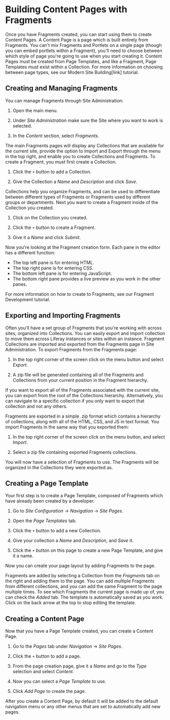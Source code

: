 # Building Content Pages with Fragments

Once you have Fragments created, you can start using them to create Content 
Pages. A Content Page is a page which is built entirely from Fragments. You 
can't mix Fragments and Portlets on a single page (though you can embed 
portlets within a Fragment), you'll need to choose between which style of page 
you're going to use when you start creating it. Content Pages must be created 
from Page Templates, and like a Fragment, Page Templates must exist within a 
Collection. For more information on choosing between page types, see our Modern 
Site Building[link] tutorial.

## Creating and Managing Fragments

You can manage Fragments through Site Administration:

1.  Open the main menu.

2.  Under *Site Administration* make sure the Site where you want to work is 
    selected.

3.  In the *Content* section, select *Fragments*.

<screenshot>

The main Fragments pages will display any Collections that are available for the current site, provide the option to Import and Export through the menu in the top right, and enable you to create Collections and Fragments. To create a Fragment, you must first create a Collection.

1.  Click the `+` button to add a Collection.

2.  Give the Collection a *Name* and *Description* and click *Save*.

Collections help you organize Fragments, and can be used to differentiate 
between different types of Fragments or Fragments used by different groups or 
departments. Next you want to create a Fragment inside of the Collection you 
created.

1.  Click on the Collection you created.

2.  Click the `+` button to create a Fragment.

3.  Give it a *Name* and click *Submit*.

<screenshot>

Now you're looking at the Fragment creation form. Each pane in the editor has a 
different function:

*  The top left pane is for entering HTML.
*  The top right pane is for entering CSS.
*  The bottom left pane is for entering JavaScript.
*  The bottom right pane provides a live preview as you work in the other panes.

For more information on how to create to Fragments, see our Fragment 
Development tutorial.

## Exporting and Importing Fragments

Often you'll have a set group of Fragments that you're working with across 
sites, organized into Collections. You can easily export and import collection 
to move them across Liferay instances or sites within an instance. Fragment 
Collections are imported and exported from the Fragments page in Site 
Administration. To export Fragments from the Fragments page:

1.  In the top right corner of the screen click on the menu button and select
    *Export*.
    
2.  A zip file will be generated containing all of the Fragments and 
    Collections from your current position in the Fragment hierarchy.
    
If you want to export all of the Fragments associated with the current site, you
can export from the root of the Collections hierarchy. Alternatively, you can 
navigate to a specific collection if you only want to export that collection 
and not any others.

Fragments are exported in a simple .zip format which contains a hierarchy of 
collections, along with all of the HTML, CSS, and JS in text format. You 
import Fragments in the same way that you exported them:

1.  In the top right corner of the screen click on the menu button, and select 
    *Import*.
    
2.  Select a zip file containing exported Fragments collections.

You will now have a selection of Fragments to use. The Fragments will be organized in the Collections they were exported as.

## Creating a Page Template

Your first step is to create a Page Template, composed of Fragments which have already been created by a developer.

1.  Go to *Site Configuration* &rarr; *Navigation* &rarr; *Site Pages*.

2.  Open the *Page Templates* tab.

<screenshot>

3.  Click the `+` button to add a new Collection.

4.  Give your collection a *Name* and *Description*, and *Save* it.

5.  Click the `+` button on this page to create a new Page Template, and give 
    it a name.

Now you can create your page layout by adding Fragments to the page.

<screenshot>

Fragments are added by selecting a Collection from the *Fragments* tab on the 
right and adding them to the page. You can add multiple Fragments from 
different collections, and you can add the same Fragment to the page multiple 
times. To see which Fragments the current page is made up of, you can check the 
*Added* tab. The template is automatically saved as you work. Click on the back arrow at the top to stop editing the template.

## Creating a Content Page

Now that you have a Page Template created, you can create a Content Page.

1.  Go to the *Pages* tab under *Navigation* &rarr; *Site Pages*.

2.  Click the `+` button to add a page.

3.  From the page creation page, give it a *Name* and go to the *Type* 
    selection and select *Content*.

4.  Now you can select a *Page Template* to use.

5.  Click *Add Page* to create the page.

After you create a Content Page, by default it will be added to the default 
navigation menu or any other menus that are set to automatically add new pages. 


